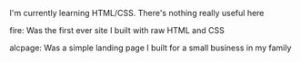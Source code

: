 I'm currently learning HTML/CSS. There's nothing really useful here

fire: Was the first ever site I built with raw HTML and CSS

alcpage: Was a simple landing page I built for a small business in my family
